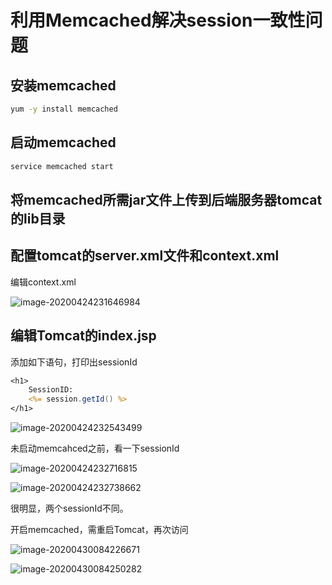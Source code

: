 # 利用Memcached解决session一致性问题



## 安装memcached

```sh
yum -y install memcached
```



## 启动memcached

```sh
service memcached start
```





## 将memcached所需jar文件上传到后端服务器tomcat的lib目录



## 配置tomcat的server.xml文件和context.xml



编辑context.xml

![image-20200424231646984](https://gitee.com/AlanLee97/assert/raw/master/note_images/image-20200424231646984.png)



## 编辑Tomcat的index.jsp

添加如下语句，打印出sessionId

```jsp
<h1>
    SessionID: 
    <%= session.getId() %>
</h1>
```

![image-20200424232543499](https://gitee.com/AlanLee97/assert/raw/master/note_images/image-20200424232543499.png)



未启动memcahced之前，看一下sessionId

![image-20200424232716815](https://gitee.com/AlanLee97/assert/raw/master/note_images/image-20200424232716815.png)

![image-20200424232738662](https://gitee.com/AlanLee97/assert/raw/master/note_images/20200424232738-222426.png)

很明显，两个sessionId不同。



开启memcached，需重启Tomcat，再次访问

![image-20200430084226671](https://gitee.com/AlanLee97/assert/raw/master/note_images/20200430084227-579223.png)



![image-20200430084250282](https://gitee.com/AlanLee97/assert/raw/master/note_images/20200430084250-37687.png)